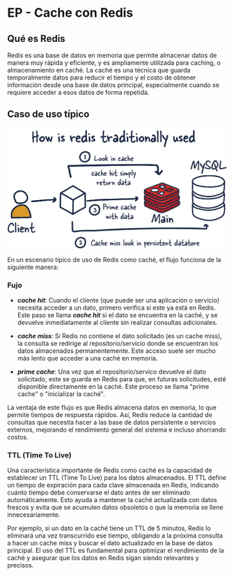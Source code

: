 # EP - Cache con Redis

## Qué es Redis

Redis es una base de datos en memoria que permite almacenar datos de manera muy rápida y eficiente, y es ampliamente utilizada para caching, o almacenamiento en caché. La caché es una técnica que guarda temporalmente datos para reducir el tiempo y el costo de obtener información desde una base de datos principal, especialmente cuando se requiere acceder a esos datos de forma repetida.

## Caso de uso típico

![EP-REDISCHACE](./img/EP-Redis-Cache.jpeg)

En un escenario típico de uso de Redis como caché, el flujo funciona de la siguiente manera:

### Fujo

- **_cache hit_**: Cuando el cliente (que puede ser una aplicación o servicio) necesita acceder a un dato, primero verifica si este ya está en Redis. Este paso se llama **_cache hit_** si el dato se encuentra en la caché, y se devuelve inmediatamente al cliente sin realizar consultas adicionales.

- **_cache miss_**: Si Redis no contiene el dato solicitado (es un cache miss), la consulta se redirige al repositorio/servicio donde se encuentran los datos almacenados permanentemente. Este acceso suele ser mucho más lento que acceder a una caché en memoria.

- **_prime cache_**: Una vez que el repositorio/servico devuelve el dato solicitado, este se guarda en Redis para que, en futuras solicitudes, esté disponible directamente en la caché. Este proceso se llama "prime cache" o "inicializar la caché".

La ventaja de este flujo es que Redis almacena datos en memoria, lo que permite tiempos de respuesta rápidos. Así, Redis reduce la cantidad de consultas que necesita hacer a las base de datos persistente o servicios externos, mejorando el rendimiento general del sistema e incluso ahorrando costos.

### TTL (Time To Live)

Una característica importante de Redis como caché es la capacidad de establecer un TTL (Time To Live) para los datos almacenados. El TTL define un tiempo de expiración para cada clave almacenada en Redis, indicando cuánto tiempo debe conservarse el dato antes de ser eliminado automáticamente. Esto ayuda a mantener la caché actualizada con datos frescos y evita que se acumulen datos obsoletos o que la memoria se llene innecesariamente.

Por ejemplo, si un dato en la caché tiene un TTL de 5 minutos, Redis lo eliminará una vez transcurrido ese tiempo, obligando a la próxima consulta a hacer un cache miss y buscar el dato actualizado en la base de datos principal. El uso del TTL es fundamental para optimizar el rendimiento de la caché y asegurar que los datos en Redis sigan siendo relevantes y precisos.
